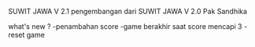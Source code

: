 SUWIT JAWA V 2.1
pengembangan dari SUWIT JAWA V 2.0 Pak Sandhika

what's new ?
-penambahan score
-game berakhir saat score mencapi 3
-reset game
